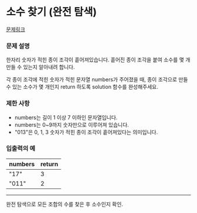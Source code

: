 # 소수 찾기 (완전 탐색)
[문제링크](https://school.programmers.co.kr/learn/courses/30/lessons/42839?language=java)

### 문제 설명

한자리 숫자가 적힌 종이 조각이 흩어져있습니다. 흩어진 종이 조각을 붙여 소수를 몇 개 만들 수 있는지 알아내려 합니다.

각 종이 조각에 적힌 숫자가 적힌 문자열 numbers가 주어졌을 때, 종이 조각으로 만들 수 있는 소수가 몇 개인지 return 하도록 solution 함수를 완성해주세요.  

### 제한 사항
- numbers는 길이 1 이상 7 이하인 문자열입니다.
- numbers는 0~9까지 숫자만으로 이루어져 있습니다.
- "013"은 0, 1, 3 숫자가 적힌 종이 조각이 흩어져있다는 의미입니다.  

### 입출력의 예

|numbers|return|
|---|---|
|"17"|	3|
|"011"|	2|

---

완전 탐색으로 모든 조합의 수를 찾은 후 소수인지 확인.